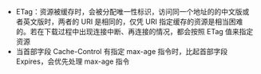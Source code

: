 - ETag：资源被缓存时，会被分配唯一性标识，访问同一个地址的的中文版或者英文版时，两者的 URI 是相同的，仅凭 URI 指定缓存的资源是相当困难的。若在下载过程中出现连接中断、再连接的情况，都会按照 ETag 值来指定资源
- 当首部字段 Cache-Control 有指定 max-age 指令时，比起首部字段 Expires，会优先处理 max-age 指令